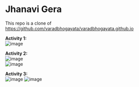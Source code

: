 # Jhanavi Gera
This repo is a clone of https://github.com/varadbhogayata/varadbhogayata.github.io

**Activity 1:** <br>
![image](https://github.com/jhanavigera/jhanavigera.github.io/assets/76650476/f05c2e0e-93b5-4ca6-adec-cc8cfe796898) <br>

**Activity 2:** <br>
![image](https://github.com/jhanavigera/jhanavigera.github.io/assets/76650476/6496f7c8-d753-46fa-8f62-219196255c2f)<br>
![image](https://github.com/jhanavigera/jhanavigera.github.io/assets/76650476/41918ff9-3582-4c4c-8a71-66f2564be154)<br>

**Activity 3:** <br>
![image](https://github.com/jhanavigera/jhanavigera.github.io/assets/76650476/9e156fa1-59f9-400c-a83f-bb24a8a311ac)
![image](https://github.com/jhanavigera/jhanavigera.github.io/assets/76650476/2e2b8e9b-bddb-4b4f-8e54-ac664b4396b4)



